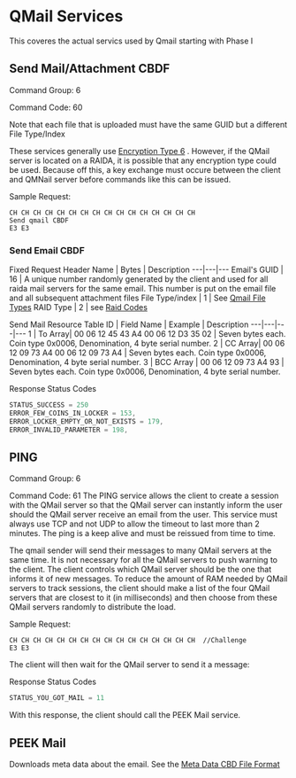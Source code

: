 # QMail Services
This coveres the actual servics used by Qmail starting with Phase I

## Send Mail/Attachment CBDF
Command Group: 6

Command Code: 60

Note that each file that is uploaded must have the same GUID but a different File Type/Index

These services generally use [Encryption Type 6](https://github.com/worthingtonse/client-prompts/blob/main/CONTEXT/request-header-format-for-256-bit-encryption.md#encryption-type-6) . However, if the QMail server is located on a RAIDA, it is possible that any encryption type could be used. Because off this, a key exchange must occure between the client and QMNail server before commands like this can be issued. 

Sample Request:
```
CH CH CH CH CH CH CH CH CH CH CH CH CH CH CH CH
Send qmail CBDF
E3 E3
```

### Send Email CBDF
Fixed Request Header
Name | Bytes | Description
---|---|---
Email's GUID | 16 | A unique number randomly generated by the client and used for all raida mail servers for the same email. This number is put on the email file and all subsequent attachment files
File Type/index | 1 | See [Qmail File Types](https://github.com/worthingtonse/client-prompts/blob/main/Ideas%20In%20Progress/QMAIL/qmail-file-types.md#qmail-file-types)
RAID Type | 2 | see [Raid Codes](raid-codes.md)

Send Mail Resource Table
ID | Field Name | Example | Description
---|---|---|---
1 | To Array| 00 06 12 45 43 A4 00 06 12 D3 35 02 | Seven bytes each. Coin type 0x0006, Denomination, 4 byte serial number. 
2 | CC Array| 00 06 12 09 73 A4 00 06 12 09 73 A4  | Seven bytes each. Coin type 0x0006, Denomination, 4 byte serial number. 
3 | BCC Array | 00 06 12 09 73 A4 93 | Seven bytes each. Coin type 0x0006, Denomination, 4 byte serial number. 

Response Status Codes
```C
STATUS_SUCCESS = 250
ERROR_FEW_COINS_IN_LOCKER = 153,
ERROR_LOCKER_EMPTY_OR_NOT_EXISTS = 179,
ERROR_INVALID_PARAMETER = 198,
```


## PING
Command Group: 6

Command Code: 61
The PING service allows the client to create a session with the QMail server so that the QMail server can instantly  inform the user should the QMail server receive an email from the user. This service must always use TCP and not UDP to allow the timeout to last more than 2 minutes. The ping is a keep alive and must be reissued from time to time. 

The qmail sender will send their messages to many QMail servers at the same time. It is not necessary for all the QMail servers to push warning to the client. The client controls which QMail server should be the one that informs it of new messages. To reduce the amount of RAM needed by QMail servers to track sessions, the client should make a list of the four QMail servers that are closest to it (in milliseconds) and then choose from these QMail servers randomly to distribute the load. 

Sample Request:
```
CH CH CH CH CH CH CH CH CH CH CH CH CH CH CH CH  //Challenge
E3 E3
```

The client will then wait for the QMail server to send it a message:

Response Status Codes
```C
STATUS_YOU_GOT_MAIL = 11
```
With this response, the client should call the PEEK Mail service. 

## PEEK Mail
Downloads meta data about the email. See the [Meta Data CBD File Format](meta-file-format.md )
